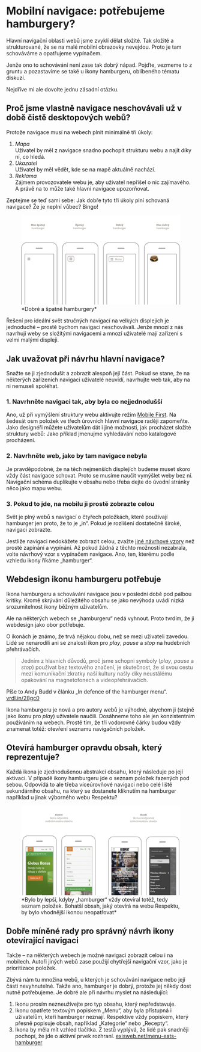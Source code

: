# Mobilní navigace: potřebujeme hamburgery?

Hlavní navigační oblasti webů jsme zvyklí dělat složité. Tak složité a strukturované, že se na malé mobilní obrazovky nevejdou. Proto je tam schováváme a opatřujeme vypínačem. 

<!-- AdSnippet -->

Jenže ono to schovávání není zase tak dobrý nápad. Pojďte, vezmeme to z gruntu a pozastavíme se také u ikony hamburgeru, oblíbeného tématu diskuzí.

Nejdříve mi ale dovolte jednu zásadní otázku.

## Proč jsme vlastně navigace neschovávali už v době čistě desktopových webů?

Protože navigace musí na webech plnit minimálně tři úkoly:

1. *Mapa*  
Uživatel by měl z navigace snadno pochopit strukturu webu a najít díky ní, co hledá.
2. *Ukazatel*  
Uživatel by měl vědět, kde se na mapě aktuálně nachází.
3. *Reklama*   
Zájmem provozovatele webu je, aby uživatel nepřišel o nic zajímavého. A právě na to může také hlavní navigace upozorňovat.

Zeptejme se teď sami sebe: Jak dobře tyto tři úkoly plní schovaná navigace? Že je neplní vůbec? Bingo!

<figure>
<img src="dist/images/original/hamburger-variants.jpg" alt="">
<figcaption markdown="1">    
*Dobré a špatné hamburgery*
</figcaption> 
</figure>

Řešení pro ideální svět stručných navigací na velkých displejích je jednoduché – prostě bychom navigaci neschovávali. Jenže mnozí z nás navrhují weby se složitými navigacemi a mnozí uživatelé mají zařízení s velmi malými displeji. 


## Jak uvažovat při návrhu hlavní navigace?

Snažte se ji zjednodušit a zobrazit alespoň její část. Pokud se stane, že na některých zařízeních navigaci uživatelé neuvidí, navrhujte web tak, aby na ni nemuseli spoléhat.

### 1. Navrhněte navigaci tak, aby byla co nejjednodušší 

Ano, už při vymýšlení struktury webu aktivujte režim [Mobile First](mobile-first.md). Na šedesát osm položek ve třech úrovních hlavní navigace raději zapomeňte. Jako designéři můžete uživatelům dát i jiné možnosti, jak procházet složité struktury webů: Jako příklad jmenujme vyhledávání nebo katalogové procházení.

### 2. Navrhněte web, jako by tam navigace nebyla 

Je pravděpodobné, že na těch nejmenších displejích budeme muset skoro vždy část navigace schovat. Proto se musíme naučit vymýšlet weby bez ní. Navigační schéma duplikujte v obsahu nebo třeba dejte do úvodní stránky něco jako mapu webu.

### 3. Pokud to jde, na mobilu ji prostě zobrazte celou

Svět je plný webů s navigací o čtyřech položkách, které používají hamburger jen proto, že to je „in“. Pokud je rozlišení dostatečně široké, navigaci zobrazte. 

Jestliže navigaci nedokážete zobrazit celou, zvažte [jiné návrhové vzory](responzivni-navigace.md) než prosté zapínání a vypínání. Až pokud žádná z těchto možností nezabrala, volte návrhový vzor s vypínačem navigace. Ano, ten, kterému podle vzhledu ikony říkáme „hamburger“. 


## Webdesign ikonu hamburgeru potřebuje

Ikona hamburgeru a schovávání navigace jsou v poslední době pod palbou kritiky. Kromě skrývání důležitého obsahu se jako nevýhoda uvádí nízká srozumitelnost ikony běžným uživatelům.

Ale na některých webech se „hamburgeru“ nedá vyhnout. Proto tvrdím, že ji webdesign jako obor potřebuje.

<!-- AdSnippet -->

O ikonách je známo, že trvá nějakou dobu, než se mezi uživateli zavedou. Lidé se nenarodili ani se znalostí ikon pro *play*, *pause* a *stop* na hudebních přehrávačích. 

> Jedním z hlavních důvodů, proč jsme schopni symboly (*play*, *pause* a *stop*) používat bez textového značení, je skutečnost, že si svou cestu mezi komunikační zkratky naší kultury našly díky neustálému opakování na magnetofonech a videopřehrávačích.

Píše to Andy Budd v článku „In defence of the hamburger menu“. [vrdl.in/28gc0](http://www.andybudd.com/archives/2016/01/in_defence_of_the_hamburger_menu/)

Ikona hamburgeru je nová a pro autory webů je výhodné, abychom ji (stejně jako ikonu pro *play*) uživatele naučili. Dosáhneme toho ale jen konzistentním používáním na webech. Prostě tím, že tři vodorovné čárky budou vždy znamenat totéž: otevření seznamu navigačních položek.


## Otevírá hamburger opravdu obsah, který reprezentuje?

Každá ikona je zjednodušenou abstrakcí obsahu, který následuje po její aktivaci. V případě ikony hamburgeru jde o seznam položek řazených pod sebou. Odpovídá to ale třeba víceúrovňové navigaci nebo celé liště sekundárního obsahu, na který se dostanete kliknutím na hamburger například u jinak výborného webu Respektu?

<figure>
<img src="dist/images/original/hamburger-abstraction.jpg" alt="">
<figcaption markdown="1">    
*Bylo by lepší, kdyby „hamburger“ vždy otevíral totéž, tedy seznam položek. Bohatší obsah, jaký otevírá na webu Respektu, by bylo vhodnější ikonou neopatřovat*
</figcaption> 
</figure>


## Dobře míněné rady pro správný návrh ikony otevírající navigaci

Takže – na některých webech je možné navigaci zobrazit celou i na mobilech. Autoři jiných webů zase použijí chytřejší navigační vzor, jako je prioritizace položek.

Zbývá nám tu množina webů, u kterých je schovávání navigace nebo její části  nevyhnutelné. Takže ano, hamburger je dobrý, protože jej někdy dost nutně potřebujeme. Je dobré ale při návrhu myslet na následující:

1. Ikonu prosím nezneužívejte pro typ obsahu, který nepředstavuje.
2. Ikonu opatřete textovým popiskem „Menu“, aby byla přístupná i uživatelům, kteří hamburger neznají. Respektive vždy popiskem, který přesně popisuje obsah, například „Kategorie“ nebo „Recepty“. 
3. Ikona by měla mít vzhled tlačítka. Z testů vyplývá, že lidé pak snadněji pochopí, že jde o aktivní prvek rozhraní. [exisweb.net/menu-eats-hamburger](http://exisweb.net/menu-eats-hamburger)

